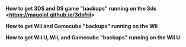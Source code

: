 **How to get 3DS and DS game "backups" running on the 3ds** **<<https://magolol.github.io/3dsfrii>>**

**How to get Wii and Gamecube "backups" running on the Wii** 

**How to get Wii U, Wii, and Gamecube "backups" running on the Wii U**